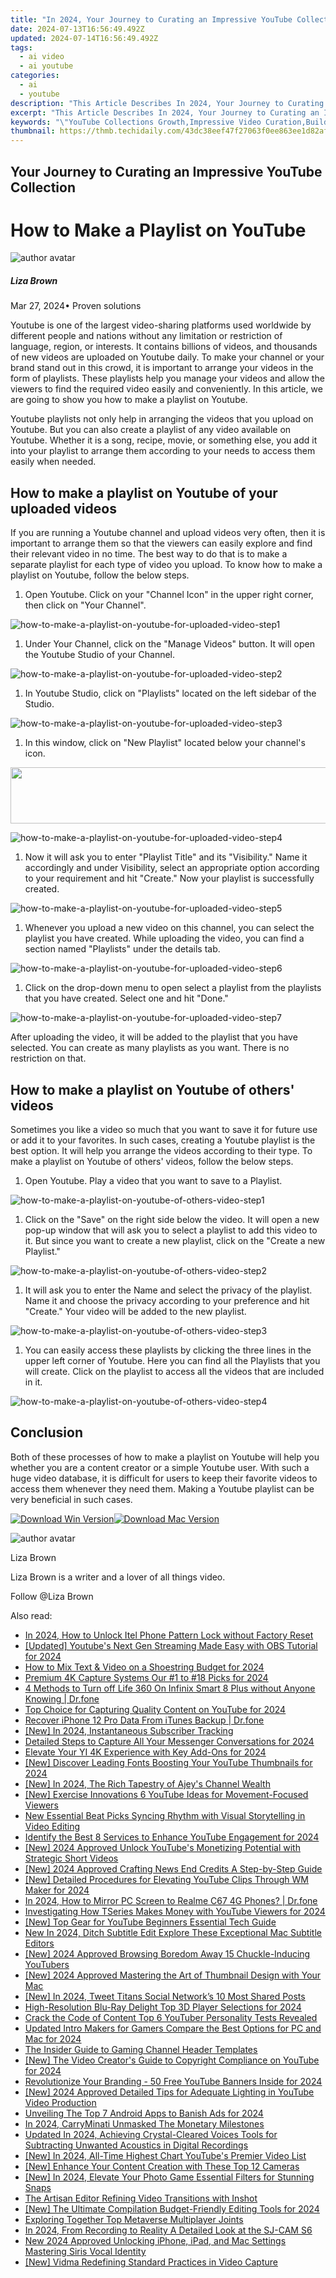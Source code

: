 ```yaml
---
title: "In 2024, Your Journey to Curating an Impressive YouTube Collection"
date: 2024-07-13T16:56:49.492Z
updated: 2024-07-14T16:56:49.492Z
tags:
  - ai video
  - ai youtube
categories:
  - ai
  - youtube
description: "This Article Describes In 2024, Your Journey to Curating an Impressive YouTube Collection"
excerpt: "This Article Describes In 2024, Your Journey to Curating an Impressive YouTube Collection"
keywords: "\"YouTube Collections Growth,Impressive Video Curation,Building YouTube Library,Curate Engaging Playlists,Personalized Watchlist,High-Quality Content Finder,Selective Media Compilation\""
thumbnail: https://thmb.techidaily.com/43dc38eef47f27063f0ee863ee1d82afec185562726cc3d8ded22c5ffb968132.jpg
---
```


## Your Journey to Curating an Impressive YouTube Collection

# How to Make a Playlist on YouTube

![author avatar](https://lh5.googleusercontent.com/-AIMmjowaFs4/AAAAAAAAAAI/AAAAAAAAABc/Y5UmwDaI7HU/s250-c-k/photo.jpg)

##### Liza Brown

 Mar 27, 2024• Proven solutions

Youtube is one of the largest video-sharing platforms used worldwide by different people and nations without any limitation or restriction of language, region, or interests. It contains billions of videos, and thousands of new videos are uploaded on Youtube daily. To make your channel or your brand stand out in this crowd, it is important to arrange your videos in the form of playlists. These playlists help you manage your videos and allow the viewers to find the required video easily and conveniently. In this article, we are going to show you how to make a playlist on Youtube.

Youtube playlists not only help in arranging the videos that you upload on Youtube. But you can also create a playlist of any video available on Youtube. Whether it is a song, recipe, movie, or something else, you add it into your playlist to arrange them according to your needs to access them easily when needed.

## How to make a playlist on Youtube of your uploaded videos

If you are running a Youtube channel and upload videos very often, then it is important to arrange them so that the viewers can easily explore and find their relevant video in no time. The best way to do that is to make a separate playlist for each type of video you upload. To know how to make a playlist on Youtube, follow the below steps.

 1. Open Youtube. Click on your "Channel Icon" in the upper right corner, then click on "Your Channel".

![how-to-make-a-playlist-on-youtube-for-uploaded-video-step1](https://images.wondershare.com/how-to-make-a-playlist-on-youtube-for-uploaded-video-step1.jpg)

1. Under Your Channel, click on the "Manage Videos" button. It will open the Youtube Studio of your Channel.

![how-to-make-a-playlist-on-youtube-for-uploaded-video-step2](https://images.wondershare.com/filmora/article-images/how-to-make-a-playlist-on-youtube-for-uploaded-video-step2.jpg)

1. In Youtube Studio, click on "Playlists" located on the left sidebar of the Studio.

![how-to-make-a-playlist-on-youtube-for-uploaded-video-step3](https://images.wondershare.com/how-to-make-a-playlist-on-youtube-for-uploaded-video-step3.jpg)

1. In this window, click on "New Playlist" located below your channel's icon.

<!-- affiliate ads begin -->
<a href="https://zonlipartnershipprogram.pxf.io/c/5597632/1596691/17882" target="_top" id="1596691"><img src="//a.impactradius-go.com/display-ad/17882-1596691" border="0" alt="" width="728" height="90"/></a><img height="0" width="0" src="https://imp.pxf.io/i/5597632/1596691/17882" style="position:absolute;visibility:hidden;" border="0" />
<!-- affiliate ads end -->
![how-to-make-a-playlist-on-youtube-for-uploaded-video-step4](https://images.wondershare.com/how-to-make-a-playlist-on-youtube-for-uploaded-video-step4.jpg)

1. Now it will ask you to enter "Playlist Title" and its "Visibility." Name it accordingly and under Visibility, select an appropriate option according to your requirement and hit "Create." Now your playlist is successfully created.

![how-to-make-a-playlist-on-youtube-for-uploaded-video-step5](https://images.wondershare.com/how-to-make-a-playlist-on-youtube-for-uploaded-video-step5.jpg)

1. Whenever you upload a new video on this channel, you can select the playlist you have created. While uploading the video, you can find a section named "Playlists" under the details tab.

![how-to-make-a-playlist-on-youtube-for-uploaded-video-step6](https://images.wondershare.com/how-to-make-a-playlist-on-youtube-for-uploaded-video-step6.jpg)

1. Click on the drop-down menu to open select a playlist from the playlists that you have created. Select one and hit "Done."

![how-to-make-a-playlist-on-youtube-for-uploaded-video-step7](https://images.wondershare.com/how-to-make-a-playlist-on-youtube-for-uploaded-video-step7.jpg)

After uploading the video, it will be added to the playlist that you have selected. You can create as many playlists as you want. There is no restriction on that.

## How to make a playlist on Youtube of others' videos

Sometimes you like a video so much that you want to save it for future use or add it to your favorites. In such cases, creating a Youtube playlist is the best option. It will help you arrange the videos according to their type. To make a playlist on Youtube of others' videos, follow the below steps.

1. Open Youtube. Play a video that you want to save to a Playlist.

![how-to-make-a-playlist-on-youtube-of-others-video-step1](https://images.wondershare.com/how-to-make-a-playlist-on-youtube-of-others-video-step1.jpg)

1. Click on the "Save" on the right side below the video. It will open a new pop-up window that will ask you to select a playlist to add this video to it. But since you want to create a new playlist, click on the "Create a new Playlist."

![how-to-make-a-playlist-on-youtube-of-others-video-step2](https://images.wondershare.com/how-to-make-a-playlist-on-youtube-of-others-video-step2.jpg)

1. It will ask you to enter the Name and select the privacy of the playlist. Name it and choose the privacy according to your preference and hit "Create." Your video will be added to the new playlist.

![how-to-make-a-playlist-on-youtube-of-others-video-step3](https://images.wondershare.com/how-to-make-a-playlist-on-youtube-of-others-video-step3.jpg)

1. You can easily access these playlists by clicking the three lines in the upper left corner of Youtube. Here you can find all the Playlists that you will create. Click on the playlist to access all the videos that are included in it.

![how-to-make-a-playlist-on-youtube-of-others-video-step4](https://images.wondershare.com/how-to-make-a-playlist-on-youtube-of-others-video-step4.jpg)

## Conclusion

Both of these processes of how to make a playlist on Youtube will help you whether you are a content creator or a simple Youtube user. With such a huge video database, it is difficult for users to keep their favorite videos to access them whenever they need them. Making a Youtube playlist can be very beneficial in such cases.

[![Download Win Version](https://images.wondershare.com/filmora/guide/download-btn-win.jpg)](https://tools.techidaily.com/wondershare/filmora/download/)[![Download Mac Version](https://images.wondershare.com/filmora/guide/download-btn-mac.jpg)](https://tools.techidaily.com/wondershare/filmora/download/)

![author avatar](https://lh5.googleusercontent.com/-AIMmjowaFs4/AAAAAAAAAAI/AAAAAAAAABc/Y5UmwDaI7HU/s250-c-k/photo.jpg)

Liza Brown

Liza Brown is a writer and a lover of all things video.

Follow @Liza Brown


<ins class="adsbygoogle"
     style="display:block"
     data-ad-format="autorelaxed"
     data-ad-client="ca-pub-7571918770474297"
     data-ad-slot="1223367746"></ins>



<ins class="adsbygoogle"
     style="display:block"
     data-ad-client="ca-pub-7571918770474297"
     data-ad-slot="8358498916"
     data-ad-format="auto"
     data-full-width-responsive="true"></ins>



<span class="atpl-alsoreadstyle">Also read:</span>
<div><ul>
<li><a href="https://unlock-android.techidaily.com/in-2024-how-to-unlock-itel-phone-pattern-lock-without-factory-reset-by-drfone-android/"><u>In 2024, How to Unlock Itel Phone Pattern Lock without Factory Reset</u></a></li>
<li><a href="https://youtube-lab.techidaily.com/ed-youtubes-next-gen-streaming-made-easy-with-obs-tutorial-for-2024/"><u>[Updated] Youtube's Next Gen Streaming Made Easy with OBS Tutorial for 2024</u></a></li>
<li><a href="https://youtube-lab.techidaily.com/o-mix-text-and-video-on-a-shoestring-budget-for-2024/"><u>How to Mix Text & Video on a Shoestring Budget for 2024</u></a></li>
<li><a href="https://extra-skills.techidaily.com/premium-4k-capture-systems-our-1-to-18-picks-for-2024/"><u>Premium 4K Capture Systems  Our #1 to #18 Picks for 2024</u></a></li>
<li><a href="https://location-fake.techidaily.com/4-methods-to-turn-off-life-360-on-infinix-smart-8-plus-without-anyone-knowing-drfone-by-drfone-virtual-android/"><u>4 Methods to Turn off Life 360 On Infinix Smart 8 Plus without Anyone Knowing | Dr.fone</u></a></li>
<li><a href="https://youtube-lab.techidaily.com/hoice-for-capturing-quality-content-on-youtube-for-2024/"><u>Top Choice for Capturing Quality Content on YouTube for 2024</u></a></li>
<li><a href="https://review-topics.techidaily.com/recover-iphone-12-pro-data-from-itunes-backup-drfone-by-drfone-ios-data-recovery-ios-data-recovery/"><u>Recover iPhone 12 Pro Data From iTunes Backup | Dr.fone</u></a></li>
<li><a href="https://youtube-lab.techidaily.com/n-2024-instantaneous-subscriber-tracking/"><u>[New] In 2024, Instantaneous Subscriber Tracking</u></a></li>
<li><a href="https://desktop-recording.techidaily.com/detailed-steps-to-capture-all-your-messenger-conversations-for-2024/"><u>Detailed Steps to Capture All Your Messenger Conversations for 2024</u></a></li>
<li><a href="https://fox-http.techidaily.com/elevate-your-yi-4k-experience-with-key-add-ons-for-2024/"><u>Elevate Your YI 4K Experience with Key Add-Ons for 2024</u></a></li>
<li><a href="https://youtube-lab.techidaily.com/iscover-leading-fonts-boosting-your-youtube-thumbnails-for-2024/"><u>[New] Discover Leading Fonts  Boosting Your YouTube Thumbnails for 2024</u></a></li>
<li><a href="https://youtube-lab.techidaily.com/n-2024-the-rich-tapestry-of-ajeys-channel-wealth/"><u>[New] In 2024, The Rich Tapestry of Ajey's Channel Wealth</u></a></li>
<li><a href="https://youtube-lab.techidaily.com/xercise-innovations-6-youtube-ideas-for-movement-focused-viewers/"><u>[New] Exercise Innovations  6 YouTube Ideas for Movement-Focused Viewers</u></a></li>
<li><a href="https://audio-shaping.techidaily.com/new-essential-beat-picks-syncing-rhythm-with-visual-storytelling-in-video-editing/"><u>New Essential Beat Picks Syncing Rhythm with Visual Storytelling in Video Editing</u></a></li>
<li><a href="https://youtube-lab.techidaily.com/ify-the-best-8-services-to-enhance-youtube-engagement-for-2024/"><u>Identify the Best 8 Services to Enhance YouTube Engagement for 2024</u></a></li>
<li><a href="https://youtube-lab.techidaily.com/024-approved-unlock-youtubes-monetizing-potential-with-strategic-short-videos/"><u>[New] 2024 Approved  Unlock YouTube's Monetizing Potential with Strategic Short Videos</u></a></li>
<li><a href="https://youtube-lab.techidaily.com/024-approved-crafting-news-end-credits-a-step-by-step-guide/"><u>[New] 2024 Approved  Crafting News End Credits  A Step-by-Step Guide</u></a></li>
<li><a href="https://youtube-lab.techidaily.com/etailed-procedures-for-elevating-youtube-clips-through-wm-maker-for-2024/"><u>[New] Detailed Procedures for Elevating YouTube Clips Through WM Maker for 2024</u></a></li>
<li><a href="https://screen-mirror.techidaily.com/in-2024-how-to-mirror-pc-screen-to-realme-c67-4g-phones-drfone-by-drfone-android/"><u>In 2024, How to Mirror PC Screen to Realme C67 4G Phones? | Dr.fone</u></a></li>
<li><a href="https://youtube-lab.techidaily.com/tigating-how-tseries-makes-money-with-youtube-viewers-for-2024/"><u>Investigating How TSeries Makes Money with YouTube Viewers for 2024</u></a></li>
<li><a href="https://youtube-lab.techidaily.com/op-gear-for-youtube-beginners-essential-tech-guide/"><u>[New] Top Gear for YouTube Beginners  Essential Tech Guide</u></a></li>
<li><a href="https://video-content-creator.techidaily.com/new-in-2024-ditch-subtitle-edit-explore-these-exceptional-mac-subtitle-editors/"><u>New In 2024, Ditch Subtitle Edit Explore These Exceptional Mac Subtitle Editors</u></a></li>
<li><a href="https://youtube-lab.techidaily.com/024-approved-browsing-boredom-away-15-chuckle-inducing-youtubers/"><u>[New] 2024 Approved  Browsing Boredom Away  15 Chuckle-Inducing YouTubers</u></a></li>
<li><a href="https://youtube-lab.techidaily.com/024-approved-mastering-the-art-of-thumbnail-design-with-your-mac/"><u>[New] 2024 Approved  Mastering the Art of Thumbnail Design with Your Mac</u></a></li>
<li><a href="https://twitter-videos.techidaily.com/new-in-2024-tweet-titans-social-networks-10-most-shared-posts/"><u>[New] In 2024, Tweet Titans  Social Network’s 10 Most Shared Posts</u></a></li>
<li><a href="https://some-techniques.techidaily.com/high-resolution-blu-ray-delight-top-3d-player-selections-for-2024/"><u>High-Resolution Blu-Ray Delight  Top 3D Player Selections for 2024</u></a></li>
<li><a href="https://youtube-zero.techidaily.com/-the-code-of-content-top-6-youtuber-personality-tests-revealed/"><u>Crack the Code of Content  Top 6 YouTuber Personality Tests Revealed</u></a></li>
<li><a href="https://ai-video-apps.techidaily.com/updated-intro-makers-for-gamers-compare-the-best-options-for-pc-and-mac-for-2024/"><u>Updated Intro Makers for Gamers Compare the Best Options for PC and Mac for 2024</u></a></li>
<li><a href="https://youtube-lab.techidaily.com/nsider-guide-to-gaming-channel-header-templates/"><u>The Insider Guide to Gaming Channel Header Templates</u></a></li>
<li><a href="https://youtube-lab.techidaily.com/he-video-creators-guide-to-copyright-compliance-on-youtube-for-2024/"><u>[New] The Video Creator's Guide to Copyright Compliance on YouTube for 2024</u></a></li>
<li><a href="https://youtube-lab.techidaily.com/utionize-your-branding-50-free-youtube-banners-inside-for-2024/"><u>Revolutionize Your Branding - 50 Free YouTube Banners Inside for 2024</u></a></li>
<li><a href="https://youtube-lab.techidaily.com/024-approved-detailed-tips-for-adequate-lighting-in-youtube-video-production/"><u>[New] 2024 Approved  Detailed Tips for Adequate Lighting in YouTube Video Production</u></a></li>
<li><a href="https://youtube-lab.techidaily.com/ling-the-top-7-android-apps-to-banish-ads-for-2024/"><u>Unveiling The Top 7 Android Apps to Banish Ads for 2024</u></a></li>
<li><a href="https://youtube-lab.techidaily.com/24-carryminati-unmasked-the-monetary-milestones/"><u>In 2024, CarryMinati Unmasked  The Monetary Milestones</u></a></li>
<li><a href="https://sound-optimizing.techidaily.com/updated-in-2024-achieving-crystal-cleared-voices-tools-for-subtracting-unwanted-acoustics-in-digital-recordings/"><u>Updated In 2024, Achieving Crystal-Cleared Voices Tools for Subtracting Unwanted Acoustics in Digital Recordings</u></a></li>
<li><a href="https://youtube-lab.techidaily.com/n-2024-all-time-highest-chart-youtubes-premier-video-list/"><u>[New] In 2024, All-Time Highest Chart  YouTube's Premier Video List</u></a></li>
<li><a href="https://youtube-lab.techidaily.com/nhance-your-content-creation-with-these-top-12-cameras/"><u>[New] Enhance Your Content Creation with These Top 12 Cameras</u></a></li>
<li><a href="https://snapchat-videos.techidaily.com/new-in-2024-elevate-your-photo-game-essential-filters-for-stunning-snaps/"><u>[New] In 2024, Elevate Your Photo Game  Essential Filters for Stunning Snaps</u></a></li>
<li><a href="https://extra-tips.techidaily.com/the-artisan-editor-refining-video-transitions-with-inshot/"><u>The Artisan Editor  Refining Video Transitions with Inshot</u></a></li>
<li><a href="https://youtube-lab.techidaily.com/he-ultimate-compilation-budget-friendly-editing-tools-for-2024/"><u>[New] The Ultimate Compilation  Budget-Friendly Editing Tools for 2024</u></a></li>
<li><a href="https://extra-lessons.techidaily.com/exploring-together-top-metaverse-multiplayer-joints/"><u>Exploring Together  Top Metaverse Multiplayer Joints</u></a></li>
<li><a href="https://some-techniques.techidaily.com/in-2024-from-recording-to-reality-a-detailed-look-at-the-sj-cam-s6/"><u>In 2024, From Recording to Reality  A Detailed Look at the SJ-CAM S6</u></a></li>
<li><a href="https://voice-adjusting.techidaily.com/new-2024-approved-unlocking-iphone-ipad-and-mac-settings-mastering-siris-vocal-identity/"><u>New 2024 Approved Unlocking iPhone, iPad, and Mac Settings Mastering Siris Vocal Identity</u></a></li>
<li><a href="https://screen-sharing-recording.techidaily.com/new-vidma-redefining-standard-practices-in-video-capture/"><u>[New] Vidma Redefining Standard Practices in Video Capture</u></a></li>
</ul></div>
